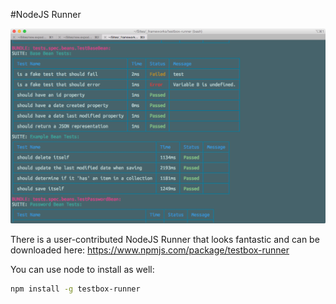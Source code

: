 #NodeJS Runner

![](../images/testbox-node.png)


There is a user-contributed NodeJS Runner that looks fantastic and can be downloaded here: https://www.npmjs.com/package/testbox-runner

You can use node to install as well:

```bash
npm install -g testbox-runner
```
